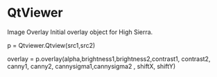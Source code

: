 # QtViewer
Image Overlay
Initial overlay object for High Sierra. 


p = Qtviewer.Qtview(src1,src2)


overlay = p.overlay(alpha,brightness1,brightness2,contrast1, contrast2, canny1, canny2, cannysigma1,cannysigma2 , shiftX,  shiftY)
